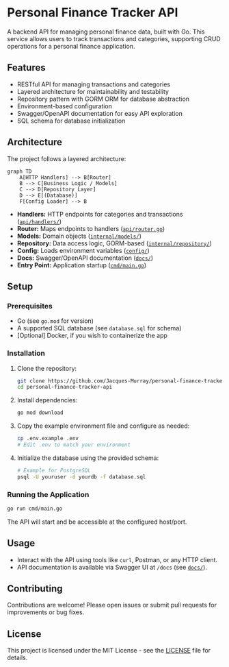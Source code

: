 # Personal Finance Tracker API

A backend API for managing personal finance data, built with Go. This service allows users to track transactions and categories, supporting CRUD operations for a personal finance application.

## Features

- RESTful API for managing transactions and categories
- Layered architecture for maintainability and testability
- Repository pattern with GORM ORM for database abstraction
- Environment-based configuration
- Swagger/OpenAPI documentation for easy API exploration
- SQL schema for database initialization

## Architecture

The project follows a layered architecture:

```mermaid
graph TD
    A[HTTP Handlers] --> B[Router]
    B --> C[Business Logic / Models]
    C --> D[Repository Layer]
    D --> E[(Database)]
    F[Config Loader] --> B
```

- **Handlers:** HTTP endpoints for categories and transactions ([`api/handlers/`](api/handlers/))
- **Router:** Maps endpoints to handlers ([`api/router.go`](api/router.go))
- **Models:** Domain objects ([`internal/models/`](internal/models/))
- **Repository:** Data access logic, GORM-based ([`internal/repository/`](internal/repository/))
- **Config:** Loads environment variables ([`config/`](config/))
- **Docs:** Swagger/OpenAPI documentation ([`docs/`](docs/))
- **Entry Point:** Application startup ([`cmd/main.go`](cmd/main.go))

## Setup

### Prerequisites

- Go (see `go.mod` for version)
- A supported SQL database (see `database.sql` for schema)
- [Optional] Docker, if you wish to containerize the app

### Installation

1. Clone the repository:
   ```sh
   git clone https://github.com/Jacques-Murray/personal-finance-tracker-api.git
   cd personal-finance-tracker-api
   ```

2. Install dependencies:
   ```sh
   go mod download
   ```

3. Copy the example environment file and configure as needed:
   ```sh
   cp .env.example .env
   # Edit .env to match your environment
   ```

4. Initialize the database using the provided schema:
   ```sh
   # Example for PostgreSQL
   psql -U youruser -d yourdb -f database.sql
   ```

### Running the Application

```sh
go run cmd/main.go
```

The API will start and be accessible at the configured host/port.

## Usage

- Interact with the API using tools like `curl`, Postman, or any HTTP client.
- API documentation is available via Swagger UI at `/docs` (see [`docs/`](docs/)).

## Contributing

Contributions are welcome! Please open issues or submit pull requests for improvements or bug fixes.

## License

This project is licensed under the MIT License - see the [LICENSE](LICENSE) file for details.
